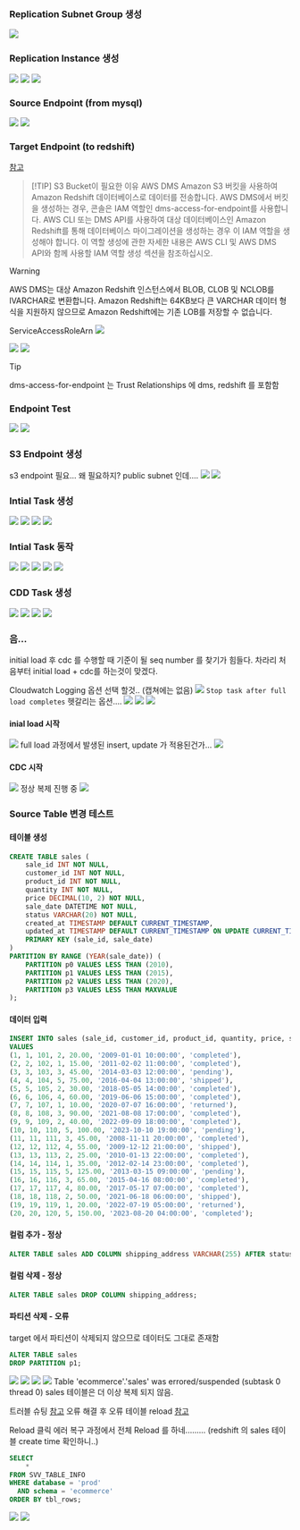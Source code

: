 
### Replication Subnet Group 생성
![](./img/2024-07-13-11-26-19.png)

### Replication Instance 생성
![](./img/2024-07-13-11-28-28.png)
![](./img/2024-07-13-11-28-38.png)
![](./img/2024-07-13-11-29-05.png)

### Source Endpoint (from mysql)
![](./img/2024-07-13-11-31-40.png)
![](./img/2024-07-13-11-31-57.png)

### Target Endpoint (to redshift)

[참고](https://docs.aws.amazon.com/ko_kr/dms/latest/userguide/CHAP_Target.Redshift.html)

> [!TIP] S3 Bucket이 필요한 이유
> AWS DMS Amazon S3 버킷을 사용하여 Amazon Redshift 데이터베이스로 데이터를 전송합니다. AWS DMS에서 버킷을 생성하는 경우, 콘솔은 IAM 역할인 dms-access-for-endpoint를 사용합니다. AWS CLI 또는 DMS API를 사용하여 대상 데이터베이스인 Amazon Redshift를 통해 데이터베이스 마이그레이션을 생성하는 경우 이 IAM 역할을 생성해야 합니다. 이 역할 생성에 관한 자세한 내용은 AWS CLI 및 AWS DMS API와 함께 사용할 IAM 역할 생성 섹션을 참조하십시오.

> [!WARNING] 
> AWS DMS는 대상 Amazon Redshift 인스턴스에서 BLOB, CLOB 및 NCLOB를 lVARCHAR로 변환합니다. Amazon Redshift는 64KB보다 큰 VARCHAR 데이터 형식을 지원하지 않으므로 Amazon Redshift에는 기존 LOB를 저장할 수 없습니다.

ServiceAccessRoleArn
![](./img/2024-07-13-11-52-50.png)

![](./img/2024-07-13-11-53-33.png)
![](./img/2024-07-13-12-54-22.png)

> [!TIP]
> dms-access-for-endpoint 는 Trust Relationships 에 dms, redshift 를 포함함

### Endpoint Test
![](./img/2024-07-13-11-55-45.png)
![](./img/2024-07-13-11-57-57.png)

### S3 Endpoint 생성
s3 endpoint 필요... 왜 필요하지? public subnet 인데....
![](./img/2024-07-13-15-38-40.png)
![](./img/2024-07-13-15-38-55.png)

### Intial Task 생성
![](./img/2024-07-13-12-02-06.png)
![](./img/2024-07-13-12-02-22.png)
![](./img/2024-07-13-12-02-40.png)
![](./img/2024-07-13-12-03-00.png)




### Intial Task 동작
![](./img/2024-07-13-12-05-46.png)
![](./img/2024-07-13-12-06-46.png)
![](./img/2024-07-13-12-12-04.png)
![](./img/2024-07-13-12-12-29.png)
![](./img/2024-07-13-12-12-54.png)

### CDD Task 생성
![](./img/2024-07-13-12-16-38.png)
![](./img/2024-07-13-12-16-53.png)
![](./img/2024-07-13-12-17-14.png)
![](./img/2024-07-13-12-17-37.png)



### 음...
initial load 후 cdc 를 수행할 때 기준이 될 seq number 를 찾기가 힘들다.
차라리 처음부터 initial load + cdc를 하는것이 맞겠다.

Cloudwatch Logging 옵션 선택 할것.. (캡쳐에는 없음)
![](./img/2024-07-13-16-10-06.png)
`Stop task after full load completes` 헷갈리는 옵션....
![](./img/2024-07-13-16-10-31.png)
![](./img/2024-07-13-16-10-57.png)
![](./img/2024-07-13-16-11-12.png)

#### inial load 시작
![](./img/2024-07-13-16-13-33.png)
full load 과정에서 발생된 insert, update 가 적용된건가... 
![](./img/2024-07-13-16-17-16.png)
#### CDC 시작
![](./img/2024-07-13-16-18-27.png)
정상 복제 진행 중
![](./img/2024-07-13-16-20-36.png)


### Source Table 변경 테스트

#### 테이블 생성
```sql
CREATE TABLE sales (
    sale_id INT NOT NULL,
    customer_id INT NOT NULL,
    product_id INT NOT NULL,
    quantity INT NOT NULL,
    price DECIMAL(10, 2) NOT NULL,
    sale_date DATETIME NOT NULL,
    status VARCHAR(20) NOT NULL,
    created_at TIMESTAMP DEFAULT CURRENT_TIMESTAMP,
    updated_at TIMESTAMP DEFAULT CURRENT_TIMESTAMP ON UPDATE CURRENT_TIMESTAMP,
    PRIMARY KEY (sale_id, sale_date)
)
PARTITION BY RANGE (YEAR(sale_date)) (
    PARTITION p0 VALUES LESS THAN (2010),
    PARTITION p1 VALUES LESS THAN (2015),
    PARTITION p2 VALUES LESS THAN (2020),
    PARTITION p3 VALUES LESS THAN MAXVALUE
);
```

#### 데이터 입력
```sql
INSERT INTO sales (sale_id, customer_id, product_id, quantity, price, sale_date, status)
VALUES
(1, 1, 101, 2, 20.00, '2009-01-01 10:00:00', 'completed'),
(2, 2, 102, 1, 15.00, '2011-02-02 11:00:00', 'completed'),
(3, 3, 103, 3, 45.00, '2014-03-03 12:00:00', 'pending'),
(4, 4, 104, 5, 75.00, '2016-04-04 13:00:00', 'shipped'),
(5, 5, 105, 2, 30.00, '2018-05-05 14:00:00', 'completed'),
(6, 6, 106, 4, 60.00, '2019-06-06 15:00:00', 'completed'),
(7, 7, 107, 1, 10.00, '2020-07-07 16:00:00', 'returned'),
(8, 8, 108, 3, 90.00, '2021-08-08 17:00:00', 'completed'),
(9, 9, 109, 2, 40.00, '2022-09-09 18:00:00', 'completed'),
(10, 10, 110, 5, 100.00, '2023-10-10 19:00:00', 'pending'),
(11, 11, 111, 3, 45.00, '2008-11-11 20:00:00', 'completed'),
(12, 12, 112, 4, 55.00, '2009-12-12 21:00:00', 'shipped'),
(13, 13, 113, 2, 25.00, '2010-01-13 22:00:00', 'completed'),
(14, 14, 114, 1, 35.00, '2012-02-14 23:00:00', 'completed'),
(15, 15, 115, 5, 125.00, '2013-03-15 09:00:00', 'pending'),
(16, 16, 116, 3, 65.00, '2015-04-16 08:00:00', 'completed'),
(17, 17, 117, 4, 80.00, '2017-05-17 07:00:00', 'completed'),
(18, 18, 118, 2, 50.00, '2021-06-18 06:00:00', 'shipped'),
(19, 19, 119, 1, 20.00, '2022-07-19 05:00:00', 'returned'),
(20, 20, 120, 5, 150.00, '2023-08-20 04:00:00', 'completed');
```

#### 컬럼 추가 - 정상
```sql
ALTER TABLE sales ADD COLUMN shipping_address VARCHAR(255) AFTER status;
```

#### 컬럼 삭제 - 정상
```sql
ALTER TABLE sales DROP COLUMN shipping_address;
```

#### 파티션 삭제 - 오류
target 에서 파티션이 삭제되지 않으므로 데이터도 그대로 존재함
```sql
ALTER TABLE sales
DROP PARTITION p1;
```
![](./img/2024-07-13-17-31-18.png)
![](./img/2024-07-13-17-30-11.png)
![](./img/2024-07-13-17-38-19.png)
![](./img/2024-07-13-17-39-23.png)
 Table 'ecommerce'.'sales' was errored/suspended (subtask 0 thread 0)
 sales 테이블은 더 이상 복제 되지 않음.

트러블 슈팅 [참고](https://repost.aws/knowledge-center/dms-task-error-status)
오류 해결 후 오류 테이블 reload [참고](https://docs.aws.amazon.com/ko_kr/dms/latest/userguide/CHAP_Tasks.ReloadTables.html)

Reload 클릭
에러 복구 과정에서 전체 Reload 를 하네......... (redshift 의 sales 테이블 create time 확인하니..)
```sql
SELECT
	*
FROM SVV_TABLE_INFO
WHERE database = 'prod'
  AND schema = 'ecommerce'
ORDER BY tbl_rows;
```
![](./img/2024-07-13-17-45-59.png)
![](./img/2024-07-13-17-49-00.png)